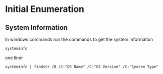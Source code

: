 # Initial Enumeration

## System Information

In windows commands run the commands to get the system information

```
systeminfo
```

one liner

```
systeminfo | findstr /B /C:"OS Name" /C:"OS Version" /C:"System Type"
```

 